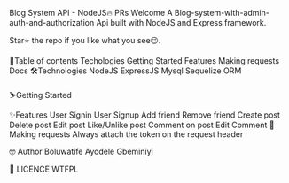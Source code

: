 Blog System API - NodeJS🔥 PRs Welcome 
A Blog-system-with-admin-auth-and-authorization Api built with NodeJS and Express framework. 


Star⭐ the repo if you like what you see😉.

📖Table of contents
Techologies
Getting Started
Features
Making requests
Docs
🛠️Technologies
NodeJS
ExpressJS
Mysql
Sequelize ORM

⛷️Getting Started

✨Features
 User Signin
 User Signup
 Add friend
 Remove friend
 Create post
 Delete post
 Edit post
 Like/Unlike post
 Comment on post
 Edit Comment
📮Making requests
Always attach the token on the request header

🤓 Author
Boluwatife Ayodele Gbeminiyi

🔖 LICENCE
WTFPL
